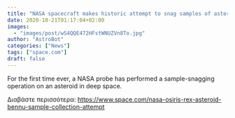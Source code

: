 ```yaml
---
title: "NASA spacecraft makes historic attempt to snag samples of asteroid Bennu"
date: 2020-10-21T01:17:04+02:00
images:
  - "images/post/wS4QQE472HFstWNUZVn8To.jpg"
author: "AstroBot"
categories: ["News"]
tags: ["space.com"]
draft: false
---
```


For the first time ever, a NASA probe has performed a sample-snagging operation on an asteroid in deep space. 

Διαβάστε περισσότερα: https://www.space.com/nasa-osiris-rex-asteroid-bennu-sample-collection-attempt
